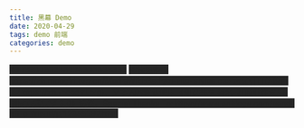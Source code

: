 ```yaml
---
title: 黑幕 Demo
date: 2020-04-29
tags: demo 前端
categories: demo
---
```


<style>
.heimu,
.heimu rt {
  background-color: #252525;
}

.heimu,
.heimu a,
a .heimu,
a.new .heimu,
span.heimu a.new,
span.heimu a.external,
span.heimu a.external:visited,
span.heimu a.extiw,
span.heimu a.extiw:visited,
span.heimu a.mw-disambig,
span.heimu a.mw-redirect {
  transition: color 0.13s linear;
  color: #252525;
  text-shadow: none;
}

span.heimu:hover,
span.heimu:active {
  color: white;
}

span.heimu:hover a,
a:hover span.heimu {
  color: lightblue;
}

span.heimu:hover a:visited,
a:visited:hover span.heimu {
  color: #c5cae9;
}

span.heimu:hover a.new,
a.new:hover span.heimu {
  color: #fcc;
}

span.heimu a.new:hover:visited,
a.new:hover:visited span.heimu {
  color: #ef9a9a;
}

span.heimu:hover a.extiw:visited,
a.extiw:visited:hover span.heimu {
  color: #d1c4e9;
}


/*阅读更多：https://zh.moegirl.org.cn/MediaWiki:Gadget-site-styles.css 本文引自萌娘百科(https://zh.moegirl.org)，文字内容默认使用《知识共享 署名-非商业性使用-相同方式共享 3.0》协议。*/
</style>

<span class="heimu" title="你知道的太多了">233333333333333333333333</span>
<span class="heimu" title="你知道的太多了">
阅读更多：https://zh.moegirl.org.cn/MediaWiki:Gadget-site-styles.css 本文引自萌娘百科(https://zh.moegirl.org)，文字内容默认使用《知识共享 署名-非商业性使用-相同方式共享 3.0》协议。Special Thanks To:https://www.cnblogs.com/send-off-a-friend/p/12355387.html
</span>
